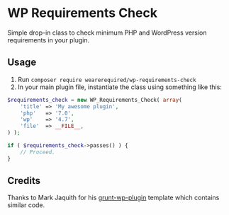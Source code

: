 # WP Requirements Check

Simple drop-in class to check minimum PHP and WordPress version requirements in your plugin.

## Usage

1. Run `composer require wearerequired/wp-requirements-check`
2. In your main plugin file, instantiate the class using something like this:

```php
$requirements_check = new WP_Requirements_Check( array(
	'title' => 'My awesome plugin',
	'php'   => '7.0',
	'wp'    => '4.7',
	'file'  => __FILE__,
) );

if ( $requirements_check->passes() ) {
	// Proceed.
}
```

## Credits

Thanks to Mark Jaquith for his [grunt-wp-plugin](https://github.com/markjaquith/grunt-wp-plugin) template which contains similar code.
